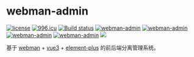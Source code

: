 # webman-admin

[![license](https://img.shields.io/github/license/Tinywan/webman-admin)]()
[![996.icu](https://img.shields.io/badge/link-996.icu-red.svg)](https://996.icu)
[![Build status](https://github.com/Tinywan/dnmp/workflows/CI/badge.svg)]()
[![webman-admin](https://img.shields.io/github/v/release/tinywan/webman-admin?include_prereleases)]()
[![webman-admin](https://img.shields.io/badge/build-passing-brightgreen.svg)]()
[![webman-admin](https://img.shields.io/github/last-commit/tinywan/webman-admin/main)]()
[![webman-admin](https://img.shields.io/github/v/tag/tinywan/webman-admin?color=ff69b4)]()
![](https://img.shields.io/badge/developer-@Tinywan-blue)

基于 [webman](https://www.workerman.net/doc/webman/) + [vue3](https://v3.vuejs.org/) + [element-plus](https://element-plus.gitee.io/zh-CN/) 的前后端分离管理系统。



